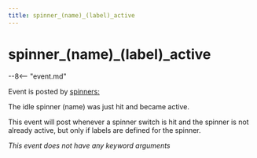 ```yaml
---
title: spinner_(name)_(label)_active
---
```


# spinner_(name)\_(label)\_active


--8<-- "event.md"

Event is posted by [spinners:](../config/spinners.md)

The idle spinner (name) was just hit and became active.

This event will post whenever a spinner switch is hit and the spinner is
not already active, but only if labels are defined for the spinner.

*This event does not have any keyword arguments*

